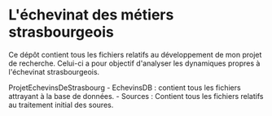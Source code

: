 # L'échevinat des métiers strasbourgeois
Ce dépôt contient tous les fichiers relatifs au développement de mon projet de recherche.
Celui-ci a pour objectif d'analyser les dynamiques propres à l'échevinat strasbourgeois.

ProjetEchevinsDeStrasbourg
	- EchevinsDB : contient tous les fichiers attrayant à la base de données.
	- Sources : Contient tous les fichiers relatifs au traitement initial des soures.
